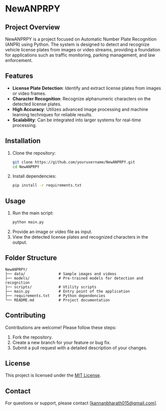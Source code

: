 # NewANPRPY

## Project Overview
NewANPRPY is a project focused on Automatic Number Plate Recognition (ANPR) using Python. The system is designed to detect and recognize vehicle license plates from images or video streams, providing a foundation for applications such as traffic monitoring, parking management, and law enforcement.

## Features
- **License Plate Detection**: Identify and extract license plates from images or video frames.
- **Character Recognition**: Recognize alphanumeric characters on the detected license plates.
- **High Accuracy**: Utilizes advanced image processing and machine learning techniques for reliable results.
- **Scalability**: Can be integrated into larger systems for real-time processing.

## Installation
1. Clone the repository:
    ```bash
    git clone https://github.com/yourusername/NewANPRPY.git
    cd NewANPRPY
    ```
2. Install dependencies:
    ```bash
    pip install -r requirements.txt
    ```

## Usage
1. Run the main script:
    ```bash
    python main.py
    ```
2. Provide an image or video file as input.
3. View the detected license plates and recognized characters in the output.

## Folder Structure
```
NewANPRPY/
├── data/               # Sample images and videos
├── models/             # Pre-trained models for detection and recognition
├── scripts/            # Utility scripts
├── main.py             # Entry point of the application
├── requirements.txt    # Python dependencies
└── README.md           # Project documentation
```

## Contributing
Contributions are welcome! Please follow these steps:
1. Fork the repository.
2. Create a new branch for your feature or bug fix.
3. Submit a pull request with a detailed description of your changes.

## License
This project is licensed under the [MIT License](LICENSE).

## Contact
For questions or support, please contact [kannanbharath015@gmail.com].